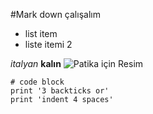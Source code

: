 #Mark down çalışalım 
- list item
- liste itemi 2


*italyan*
**kalın**
![Patika için Resim](https://i.ibb.co/FnXT3cY/PATIKA.png)

```
# code block
print '3 backticks or'
print 'indent 4 spaces'
```



